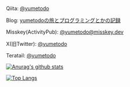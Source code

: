 Qiita: [@yumetodo](https://qiita.com/yumetodo)

Blog: [yumetodoの旅とプログラミングとかの記録](https://yumetodo.hateblo.jp/)

Misskey(ActivityPub): [@yumetodo@misskey.dev](https://misskey.dev/@yumetodo)

X(旧Twitter): [@yumetodo](https://twitter.com/yumetodo)

Teratail: [@yumetodo](https://teratail.com/users/yumetodo)

[![Anurag's github stats](https://github-readme-stats.vercel.app/api?username=yumetodo&show_icons=true)](https://github.com/anuraghazra/github-readme-stats)

[![Top Langs](https://github-readme-stats.vercel.app/api/top-langs/?username=yumetodo&layout=compact)](https://github.com/anuraghazra/github-readme-stats)
